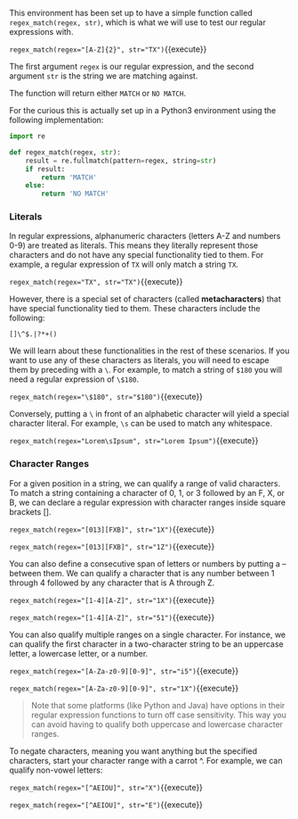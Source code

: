 
This environment has been set up to have a simple function called `regex_match(regex, str)`, which is what we will use to test our regular expressions with. 

`regex_match(regex="[A-Z]{2}", str="TX")`{{execute}}

The first argument `regex` is our regular expression, and the second argument `str` is the string we are matching against.

The function will return either `MATCH` or `NO MATCH`. 

For the curious this is actually set up in a Python3 environment using the following implementation: 

```python
import re

def regex_match(regex, str):
    result = re.fullmatch(pattern=regex, string=str)
    if result:
        return 'MATCH'
    else:
        return 'NO MATCH'
```

### Literals

In regular expressions, alphanumeric characters (letters A-Z and numbers 0-9) are treated as literals. This means they literally represent those characters and do not have any special functionality tied to them. For example, a regular expression of `TX` will only match a string `TX`. 

`regex_match(regex="TX", str="TX")`{{execute}}

However, there is a special set of characters (called **metacharacters**) that have special functionality tied to them. These characters include the following: 

`[]\^$.|?*+()`

We will learn about these functionalities in the rest of these scenarios. If you want to use any of these characters as literals, you will need to escape them by preceding with a `\`. For example, to match a string of `$180` you will need a regular expression of `\$180`. 

`regex_match(regex="\$180", str="$180")`{{execute}}

Conversely, putting a `\` in front of an alphabetic character will yield a special character literal. For example, `\s` can be used to match any whitespace. 

`regex_match(regex="Lorem\sIpsum", str="Lorem Ipsum")`{{execute}}


### Character Ranges 

For a given position in a string, we can qualify a range of valid characters. To match a string containing a character of 0, 1, or 3 followed by an F, X, or B, we can declare a regular expression with character ranges inside square brackets [].

`regex_match(regex="[013][FXB]", str="1X")`{{execute}}

`regex_match(regex="[013][FXB]", str="1Z")`{{execute}}

You can also define a consecutive span of letters or numbers by putting a – between them. We can qualify a character that is any number between 1 through 4 followed by any character that is A through Z.

`regex_match(regex="[1-4][A-Z]", str="1X")`{{execute}}

`regex_match(regex="[1-4][A-Z]", str="51")`{{execute}}

You can also qualify multiple ranges on a single character. For instance, we can qualify the first character in a two-character string to be an uppercase letter, a lowercase letter, or a number.

`regex_match(regex="[A-Za-z0-9][0-9]", str="i5")`{{execute}}

`regex_match(regex="[A-Za-z0-9][0-9]", str="1X")`{{execute}}

> Note that some platforms (like Python and Java) have options in their regular expression functions to turn off case sensitivity. This way you can avoid having to qualify both uppercase and lowercase character ranges. 

To negate characters, meaning you want anything but the specified characters, start your character range with a carrot ^. For example, we can qualify non-vowel letters:

`regex_match(regex="[^AEIOU]", str="X")`{{execute}}

`regex_match(regex="[^AEIOU]", str="E")`{{execute}}